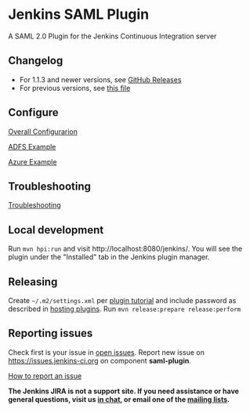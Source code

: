 Jenkins SAML Plugin
===================

A SAML 2.0 Plugin for the Jenkins Continuous Integration server

Changelog
-------------------
* For 1.1.3 and newer versions, see [GitHub Releases](https://github.com/jenkinsci/saml-plugin/releases)
* For previous versions, see [this file](./CHANGELOG.md)

Configure
-------------------
[Overall Configurarion](doc/CONFIGURE.md)

[ADFS Example](doc/ADFS_CONFIG.md)

[Azure Example](doc/CONFIGURE_AZURE.md)

Troubleshooting
-------------------
[Troubleshooting](doc/TROUBLESHOOTING.md)

Local development
-------------------

Run `mvn hpi:run` and visit http://localhost:8080/jenkins/.
You will see the plugin under the "Installed" tab in the Jenkins plugin manager.

Releasing
-------------------

Create `~/.m2/settings.xml` per [plugin tutorial](https://wiki.jenkins-ci.org/display/JENKINS/Plugin+tutorial) and include password as described in [hosting plugins](https://wiki.jenkins-ci.org/display/JENKINS/Hosting+Plugins).
Run `mvn release:prepare release:perform`

Reporting issues
----------------
Check first is your issue in [open issues](https://issues.jenkins-ci.org/issues/?jql=project%20%3D%20JENKINS%20AND%20resolution%20%3D%20Unresolved%20AND%20component%20%3D%20saml-plugin).
Report new issue on https://issues.jenkins-ci.org on component **saml-plugin**.

[How to report an issue](https://wiki.jenkins.io/display/JENKINS/How+to+report+an+issue)

**The Jenkins JIRA is not a support site. If you need assistance or have general questions, visit us [in chat](http://jenkins-ci.org/content/chat), or email one of the [mailing lists](http://jenkins-ci.org/content/mailing-lists).**


